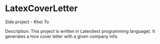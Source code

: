 # LatexCoverLetter
Side project - Khoi To

Description: This project is written in Latex(text programming language). It generates a nice cover letter with a given company info.
